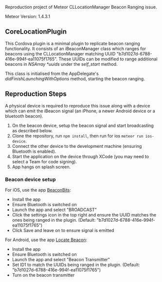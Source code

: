 Reproduction project of Meteor CLLocationManager Beacon Ranging issue.

Meteor Version: 1.4.3.1

## CoreLocationPlugin
This Cordova plugin is a minimal plugin to replicate beacon ranging functionality. It consists of an iBeaconManager class which ranges for beacons using the CLLocationManager  matching UUID "b7d1027d-6788-416e-994f-ea11075f1765". These UUIDs can be modified to range additional beacons in _NSArray *uuids_ under the _self_start_ method.

This class is initialised from the AppDelegate's _didFinishLaunchingWithOptions_ method, starting the beacon ranging.

## Reproduction Steps
A physical device is required to reproduce this issue along with a device which can emit the iBeacon signal (an iPhone, a newer Android device or a bluetooth beacon).

1. On the beacon device, setup the beacon signal and start broadcasting as described below.
2. Clone the repository, run `npm install`, then run for ios `meteor run ios-device`.
3. Connect the other device to the development machine (ensuring Bluetooth is enabled).
4. Start the application on the device through XCode (you may need to select a Team for code signing).
5. App hangs on splash screen.

### Beacon device setup
For iOS, use the app [BeaconBits](https://itunes.apple.com/de/app/beacon-bits/id908415047?l=en&mt=8):

* Install the app
* Ensure Bluetooth is switched on
* Launch the app and select "BROADCAST"
* Click the settings icon in the top right and ensure the UUID matches the ones being ranged in the plugin. (Default: "b7d1027d-6788-416e-994f-ea11075f1765")
* Click Save and leave on to ensure signal is emitted

For Android, use the app [Locate Beacon](https://play.google.com/store/apps/details?id=com.radiusnetworks.locate&hl=en):

* Install the app
* Ensure Bluetooth is switched on
* Launch the app and select "Beacon Transmitter"
* Set ID1 to match the UUIDs being ranged in the plugin. (Default: "b7d1027d-6788-416e-994f-ea11075f1765")
* Turn on the beacon transmitter
